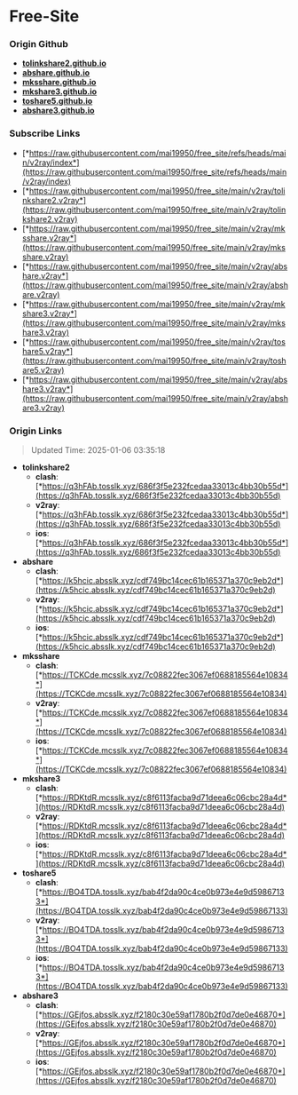 # Free-Site

### Origin Github

- [**tolinkshare2.github.io**](https://github.com/tolinkshare2/tolinkshare2.github.io)
- [**abshare.github.io**](https://github.com/abshare/abshare.github.io)
- [**mksshare.github.io**](https://github.com/mksshare/mksshare.github.io)
- [**mkshare3.github.io**](https://github.com/mkshare3/mkshare3.github.io)
- [**toshare5.github.io**](https://github.com/toshare5/toshare5.github.io)
- [**abshare3.github.io**](https://github.com/abshare3/abshare3.github.io)

### Subscribe Links

- [*https://raw.githubusercontent.com/mai19950/free_site/refs/heads/main/v2ray/index*](https://raw.githubusercontent.com/mai19950/free_site/refs/heads/main/v2ray/index)
- [*https://raw.githubusercontent.com/mai19950/free_site/main/v2ray/tolinkshare2.v2ray*](https://raw.githubusercontent.com/mai19950/free_site/main/v2ray/tolinkshare2.v2ray)
- [*https://raw.githubusercontent.com/mai19950/free_site/main/v2ray/mksshare.v2ray*](https://raw.githubusercontent.com/mai19950/free_site/main/v2ray/mksshare.v2ray)
- [*https://raw.githubusercontent.com/mai19950/free_site/main/v2ray/abshare.v2ray*](https://raw.githubusercontent.com/mai19950/free_site/main/v2ray/abshare.v2ray)
- [*https://raw.githubusercontent.com/mai19950/free_site/main/v2ray/mkshare3.v2ray*](https://raw.githubusercontent.com/mai19950/free_site/main/v2ray/mkshare3.v2ray)
- [*https://raw.githubusercontent.com/mai19950/free_site/main/v2ray/toshare5.v2ray*](https://raw.githubusercontent.com/mai19950/free_site/main/v2ray/toshare5.v2ray)
- [*https://raw.githubusercontent.com/mai19950/free_site/main/v2ray/abshare3.v2ray*](https://raw.githubusercontent.com/mai19950/free_site/main/v2ray/abshare3.v2ray)

### Origin Links

> Updated Time: 2025-01-06 03:35:18

- **tolinkshare2**
  - **clash**: [*https://q3hFAb.tosslk.xyz/686f3f5e232fcedaa33013c4bb30b55d*](https://q3hFAb.tosslk.xyz/686f3f5e232fcedaa33013c4bb30b55d)
  - **v2ray**: [*https://q3hFAb.tosslk.xyz/686f3f5e232fcedaa33013c4bb30b55d*](https://q3hFAb.tosslk.xyz/686f3f5e232fcedaa33013c4bb30b55d)
  - **ios**: [*https://q3hFAb.tosslk.xyz/686f3f5e232fcedaa33013c4bb30b55d*](https://q3hFAb.tosslk.xyz/686f3f5e232fcedaa33013c4bb30b55d)
- **abshare**
  - **clash**: [*https://k5hcic.absslk.xyz/cdf749bc14cec61b165371a370c9eb2d*](https://k5hcic.absslk.xyz/cdf749bc14cec61b165371a370c9eb2d)
  - **v2ray**: [*https://k5hcic.absslk.xyz/cdf749bc14cec61b165371a370c9eb2d*](https://k5hcic.absslk.xyz/cdf749bc14cec61b165371a370c9eb2d)
  - **ios**: [*https://k5hcic.absslk.xyz/cdf749bc14cec61b165371a370c9eb2d*](https://k5hcic.absslk.xyz/cdf749bc14cec61b165371a370c9eb2d)
- **mksshare**
  - **clash**: [*https://TCKCde.mcsslk.xyz/7c08822fec3067ef0688185564e10834*](https://TCKCde.mcsslk.xyz/7c08822fec3067ef0688185564e10834)
  - **v2ray**: [*https://TCKCde.mcsslk.xyz/7c08822fec3067ef0688185564e10834*](https://TCKCde.mcsslk.xyz/7c08822fec3067ef0688185564e10834)
  - **ios**: [*https://TCKCde.mcsslk.xyz/7c08822fec3067ef0688185564e10834*](https://TCKCde.mcsslk.xyz/7c08822fec3067ef0688185564e10834)
- **mkshare3**
  - **clash**: [*https://RDKtdR.mcsslk.xyz/c8f6113facba9d71deea6c06cbc28a4d*](https://RDKtdR.mcsslk.xyz/c8f6113facba9d71deea6c06cbc28a4d)
  - **v2ray**: [*https://RDKtdR.mcsslk.xyz/c8f6113facba9d71deea6c06cbc28a4d*](https://RDKtdR.mcsslk.xyz/c8f6113facba9d71deea6c06cbc28a4d)
  - **ios**: [*https://RDKtdR.mcsslk.xyz/c8f6113facba9d71deea6c06cbc28a4d*](https://RDKtdR.mcsslk.xyz/c8f6113facba9d71deea6c06cbc28a4d)
- **toshare5**
  - **clash**: [*https://BO4TDA.tosslk.xyz/bab4f2da90c4ce0b973e4e9d59867133*](https://BO4TDA.tosslk.xyz/bab4f2da90c4ce0b973e4e9d59867133)
  - **v2ray**: [*https://BO4TDA.tosslk.xyz/bab4f2da90c4ce0b973e4e9d59867133*](https://BO4TDA.tosslk.xyz/bab4f2da90c4ce0b973e4e9d59867133)
  - **ios**: [*https://BO4TDA.tosslk.xyz/bab4f2da90c4ce0b973e4e9d59867133*](https://BO4TDA.tosslk.xyz/bab4f2da90c4ce0b973e4e9d59867133)
- **abshare3**
  - **clash**: [*https://GEjfos.absslk.xyz/f2180c30e59af1780b2f0d7de0e46870*](https://GEjfos.absslk.xyz/f2180c30e59af1780b2f0d7de0e46870)
  - **v2ray**: [*https://GEjfos.absslk.xyz/f2180c30e59af1780b2f0d7de0e46870*](https://GEjfos.absslk.xyz/f2180c30e59af1780b2f0d7de0e46870)
  - **ios**: [*https://GEjfos.absslk.xyz/f2180c30e59af1780b2f0d7de0e46870*](https://GEjfos.absslk.xyz/f2180c30e59af1780b2f0d7de0e46870)

